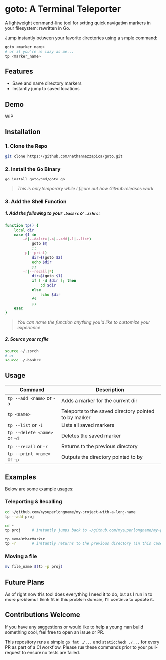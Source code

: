 # goto: A Terminal Teleporter
A lightweight command-line tool for setting quick navigation markers in your filesystem: rewritten in Go.

Jump instantly between your favorite directories using a simple command:

```bash
goto <marker_name>
# or if you're as lazy as me...
tp <marker_name>
```

## Features
- Save and name directory markers
- Instantly jump to saved locations

## Demo
WIP

## Installation

### 1. Clone the Repo
```bash
git clone https://github.com/nathanmazzapica/goto.git
```

### 2. Install the Go Binary
```bash
go install goto/cmd/goto.go
```
>*This is only temporary while I figure out how GitHub releases work*

### 3. Add the Shell Function
##### 1. Add the following to your `.bashrc` or `.zshrc`:
```bash
function tp() {
    local dir
    case $1 in 
        -d|--delete|-a|--add|-l|--list)
            goto $@
            ;;
        -p|--print)
            dir=$(goto $2)
            echo $dir
            ;;
        -r|--recall|*)
            dir=$(goto $1)
            if [ -d $dir ]; then
                cd $dir
            else
                echo $dir
            fi
            ;;
    esac
}
```

>*You can name the function anything you'd like to customize your experience*

##### 2. Source your rc file
```bash
source ~/.zsrch
# or
source ~/.bashrc
```

## Usage

| Command                        | Description                         |
|-------------------------------|-------------------------------------|
| `tp --add <name>` or `-a`     | Adds a marker <name> for the current dir   |
| `tp <name>`                   | Teleports to the saved directory pointed to by marker <name>    |
| `tp --list` or `-l`           | Lists all saved markers             |
| `tp --delete <name>` or `-d`  | Deletes the saved marker            |
| `tp --recall` or `-r`         | Returns to the previous directory            |
| `tp --print <name>` or `-p`          | Outputs the directory pointed to by <name>|


## Examples

Below are some example usages:

### Teleporting & Recalling
```bash
cd ~/github.com/mysuperlongname/my-project-with-a-long-name
tp --add proj

cd ~
tp proj     # instantly jumps back to ~/github.com/mysuperlongname/my-project-with-a-long-name

tp someOtherMarker
tp -r       # instantly returns to the previous directory (in this case home)
```

### Moving a file
```bash
mv file_name $(tp -p proj)
```


## Future Plans
As of right now this tool does everything I need it to do, but as I run in to more problems I think fit in this problem domain, I'll continue to update it.

## Contributions Welcome
If you have any suggestions or would like to help a young man build something cool, feel free to open an issue or PR.

This repository runs a simple `go fmt ./...` and `staticcheck ./...` for every PR as part of a CI workflow. Please run these commands prior to your pull-request to ensure no tests are failed.
